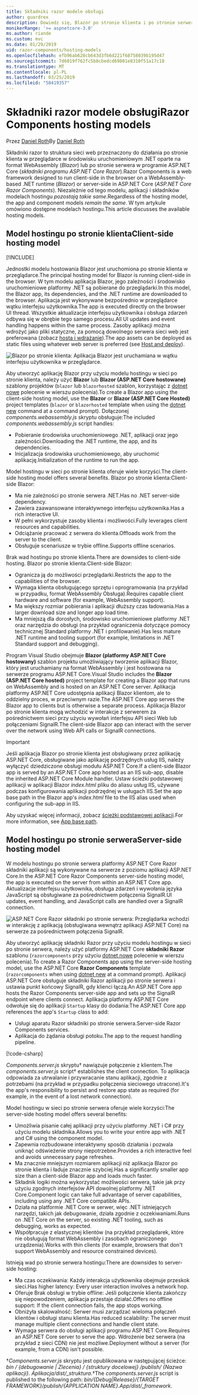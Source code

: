 ```yaml
---
title: Składniki razor modele obsługi
author: guardrex
description: Dowiedz się, Blazor po stronie klienta i po stronie serwera ASP.NET Razor składniki podstawowe modele obsługi.
monikerRange: '>= aspnetcore-3.0'
ms.author: riande
ms.custom: mvc
ms.date: 01/29/2019
uid: razor-components/hosting-models
ms.openlocfilehash: efb96ab628cb643d3fb6d221f68758039b195d47
ms.sourcegitcommit: 7d6019f762fc5b8cbedcd69801e8310f51a17c18
ms.translationtype: MT
ms.contentlocale: pl-PL
ms.lasthandoff: 03/25/2019
ms.locfileid: "58419357"
---
```

# <a name="razor-components-hosting-models"></a><span data-ttu-id="b3b28-103">Składniki razor modele obsługi</span><span class="sxs-lookup"><span data-stu-id="b3b28-103">Razor Components hosting models</span></span>

<span data-ttu-id="b3b28-104">Przez [Daniel Roth](https://github.com/danroth27)</span><span class="sxs-lookup"><span data-stu-id="b3b28-104">By [Daniel Roth](https://github.com/danroth27)</span></span>

<span data-ttu-id="b3b28-105">Składniki razor to struktura sieci web przeznaczony do działania po stronie klienta w przeglądarce w środowisku uruchomieniowym .NET oparte na format WebAssembly (*Blazor*) lub po stronie serwera w programie ASP.NET Core (*składniki programu ASP.NET Core Razor*).</span><span class="sxs-lookup"><span data-stu-id="b3b28-105">Razor Components is a web framework designed to run client-side in the browser on a WebAssembly-based .NET runtime (*Blazor*) or server-side in ASP.NET Core (*ASP.NET Core Razor Components*).</span></span> <span data-ttu-id="b3b28-106">Niezależnie od tego modelu, aplikacji i składników modelach hostingu *pozostają takie same*.</span><span class="sxs-lookup"><span data-stu-id="b3b28-106">Regardless of the hosting model, the app and component models *remain the same*.</span></span> <span data-ttu-id="b3b28-107">W tym artykule omówiono dostępne modelach hostingu.</span><span class="sxs-lookup"><span data-stu-id="b3b28-107">This article discusses the available hosting models.</span></span>

## <a name="client-side-hosting-model"></a><span data-ttu-id="b3b28-108">Model hostingu po stronie klienta</span><span class="sxs-lookup"><span data-stu-id="b3b28-108">Client-side hosting model</span></span>

[!INCLUDE[](~/includes/razor-components-preview-notice.md)]

<span data-ttu-id="b3b28-109">Jednostki modelu hostowania Blazor jest uruchomiona po stronie klienta w przeglądarce.</span><span class="sxs-lookup"><span data-stu-id="b3b28-109">The principal hosting model for Blazor is running client-side in the browser.</span></span> <span data-ttu-id="b3b28-110">W tym modelu aplikacja Blazor, jego zależności i środowisko uruchomieniowe platformy .NET są pobierane do przeglądarki.</span><span class="sxs-lookup"><span data-stu-id="b3b28-110">In this model, the Blazor app, its dependencies, and the .NET runtime are downloaded to the browser.</span></span> <span data-ttu-id="b3b28-111">Aplikacja jest wykonywane bezpośrednio w przeglądarce wątku interfejsu użytkownika.</span><span class="sxs-lookup"><span data-stu-id="b3b28-111">The app is executed directly on the browser UI thread.</span></span> <span data-ttu-id="b3b28-112">Wszystkie aktualizacje interfejsu użytkownika i obsługa zdarzeń odbywa się w obrębie tego samego procesu.</span><span class="sxs-lookup"><span data-stu-id="b3b28-112">All UI updates and event handling happens within the same process.</span></span> <span data-ttu-id="b3b28-113">Zasoby aplikacji można wdrożyć jako pliki statyczne, za pomocą dowolnego serwera sieci web jest preferowana (zobacz [hosta i wdrażanie](xref:host-and-deploy/razor-components/index)).</span><span class="sxs-lookup"><span data-stu-id="b3b28-113">The app assets can be deployed as static files using whatever web server is preferred (see [Host and deploy](xref:host-and-deploy/razor-components/index)).</span></span>

![Blazor po stronie klienta: Aplikacja Blazor jest uruchamiana w wątku interfejsu użytkownika w przeglądarce.](hosting-models/_static/client-side.png)

<span data-ttu-id="b3b28-115">Aby utworzyć aplikację Blazor przy użyciu modelu hostingu w sieci po stronie klienta, należy użyć **Blazor** lub **Blazor (ASP.NET Core hostowane)** szablony projektów (`blazor` lub `blazorhosted` szablon, korzystając z [dotnet nowe](/dotnet/core/tools/dotnet-new) polecenie w wierszu polecenia).</span><span class="sxs-lookup"><span data-stu-id="b3b28-115">To create a Blazor app using the client-side hosting model, use the **Blazor** or **Blazor (ASP.NET Core Hosted)** project templates (`blazor` or `blazorhosted` template when using the [dotnet new](/dotnet/core/tools/dotnet-new) command at a command prompt).</span></span> <span data-ttu-id="b3b28-116">Dołączonej *components.webassembly.js* skryptu obsługuje:</span><span class="sxs-lookup"><span data-stu-id="b3b28-116">The included *components.webassembly.js* script handles:</span></span>

* <span data-ttu-id="b3b28-117">Pobieranie środowiska uruchomieniowego .NET, aplikacji oraz jego zależności.</span><span class="sxs-lookup"><span data-stu-id="b3b28-117">Downloading the .NET runtime, the app, and its dependencies.</span></span>
* <span data-ttu-id="b3b28-118">Inicjalizacja środowiska uruchomieniowego, aby uruchomić aplikację.</span><span class="sxs-lookup"><span data-stu-id="b3b28-118">Initialization of the runtime to run the app.</span></span>

<span data-ttu-id="b3b28-119">Model hostingu w sieci po stronie klienta oferuje wiele korzyści.</span><span class="sxs-lookup"><span data-stu-id="b3b28-119">The client-side hosting model offers several benefits.</span></span> <span data-ttu-id="b3b28-120">Blazor po stronie klienta:</span><span class="sxs-lookup"><span data-stu-id="b3b28-120">Client-side Blazor:</span></span>

* <span data-ttu-id="b3b28-121">Ma nie zależności po stronie serwera .NET.</span><span class="sxs-lookup"><span data-stu-id="b3b28-121">Has no .NET server-side dependency.</span></span>
* <span data-ttu-id="b3b28-122">Zawiera zaawansowane interaktywnego interfejsu użytkownika.</span><span class="sxs-lookup"><span data-stu-id="b3b28-122">Has a rich interactive UI.</span></span>
* <span data-ttu-id="b3b28-123">W pełni wykorzystuje zasoby klienta i możliwości.</span><span class="sxs-lookup"><span data-stu-id="b3b28-123">Fully leverages client resources and capabilities.</span></span>
* <span data-ttu-id="b3b28-124">Odciążanie pracować z serwera do klienta.</span><span class="sxs-lookup"><span data-stu-id="b3b28-124">Offloads work from the server to the client.</span></span>
* <span data-ttu-id="b3b28-125">Obsługuje scenariusze w trybie offline.</span><span class="sxs-lookup"><span data-stu-id="b3b28-125">Supports offline scenarios.</span></span>

<span data-ttu-id="b3b28-126">Brak wad hostingu po stronie klienta.</span><span class="sxs-lookup"><span data-stu-id="b3b28-126">There are downsides to client-side hosting.</span></span> <span data-ttu-id="b3b28-127">Blazor po stronie klienta:</span><span class="sxs-lookup"><span data-stu-id="b3b28-127">Client-side Blazor:</span></span>

* <span data-ttu-id="b3b28-128">Ogranicza ją do możliwości przeglądarki.</span><span class="sxs-lookup"><span data-stu-id="b3b28-128">Restricts the app to the capabilities of the browser.</span></span>
* <span data-ttu-id="b3b28-129">Wymaga klienta obsługującego sprzętu i oprogramowania (na przykład w przypadku, format WebAssembly Obsługa).</span><span class="sxs-lookup"><span data-stu-id="b3b28-129">Requires capable client hardware and software (for example, WebAssembly support).</span></span>
* <span data-ttu-id="b3b28-130">Ma większy rozmiar pobierania i aplikacji dłuższy czas ładowania.</span><span class="sxs-lookup"><span data-stu-id="b3b28-130">Has a larger download size and longer app load time.</span></span>
* <span data-ttu-id="b3b28-131">Ma mniejszą dla dorosłych, środowisko uruchomieniowe platformy .NET oraz narzędzia do obsługi (na przykład ograniczenia dotyczące pomocy technicznej Standard platformy .NET i profilowanie).</span><span class="sxs-lookup"><span data-stu-id="b3b28-131">Has less mature .NET runtime and tooling support (for example, limitations in .NET Standard support and debugging).</span></span>

<span data-ttu-id="b3b28-132">Program Visual Studio obejmuje **Blazor (platformy ASP.NET Core hostowany)** szablon projektu umożliwiający tworzenie aplikacji Blazor, który jest uruchamiany na format WebAssembly i jest hostowana na serwerze programu ASP.NET Core.</span><span class="sxs-lookup"><span data-stu-id="b3b28-132">Visual Studio includes the **Blazor (ASP.NET Core hosted)** project template for creating a Blazor app that runs on WebAssembly and is hosted on an ASP.NET Core server.</span></span> <span data-ttu-id="b3b28-133">Aplikacja platformy ASP.NET Core udostępnia aplikacji Blazor klientom, ale to oddzielny proces, w przeciwnym razie.</span><span class="sxs-lookup"><span data-stu-id="b3b28-133">The ASP.NET Core app serves the Blazor app to clients but is otherwise a separate process.</span></span> <span data-ttu-id="b3b28-134">Aplikacja Blazor po stronie klienta mogą wchodzić w interakcje z serwerem za pośrednictwem sieci przy użyciu wywołań interfejsu API sieci Web lub połączeniami SignalR.</span><span class="sxs-lookup"><span data-stu-id="b3b28-134">The client-side Blazor app can interact with the server over the network using Web API calls or SignalR connections.</span></span>

> [!IMPORTANT]
> <span data-ttu-id="b3b28-135">Jeśli aplikacja Blazor po stronie klienta jest obsługiwany przez aplikację ASP.NET Core, obsługiwane jako aplikację podrzędnych usług IIS, należy wyłączyć dziedziczone obsługi modułu ASP.NET Core.</span><span class="sxs-lookup"><span data-stu-id="b3b28-135">If a client-side Blazor app is served by an ASP.NET Core app hosted as an IIS sub-app, disable the inherited ASP.NET Core Module handler.</span></span> <span data-ttu-id="b3b28-136">Ustaw ścieżki podstawowej aplikacji w aplikacji Blazor *index.html* pliku do aliasu usług IIS, używane podczas konfigurowania aplikacji podrzędnej w usługach IIS.</span><span class="sxs-lookup"><span data-stu-id="b3b28-136">Set the app base path in the Blazor app's *index.html* file to the IIS alias used when configuring the sub-app in IIS.</span></span>
>
> <span data-ttu-id="b3b28-137">Aby uzyskać więcej informacji, zobacz [ścieżki podstawowej aplikacji](xref:host-and-deploy/razor-components/index#app-base-path).</span><span class="sxs-lookup"><span data-stu-id="b3b28-137">For more information, see [App base path](xref:host-and-deploy/razor-components/index#app-base-path).</span></span>

## <a name="server-side-hosting-model"></a><span data-ttu-id="b3b28-138">Model hostingu po stronie serwera</span><span class="sxs-lookup"><span data-stu-id="b3b28-138">Server-side hosting model</span></span>

<span data-ttu-id="b3b28-139">W modelu hostingu po stronie serwera platformy ASP.NET Core Razor składniki aplikacji są wykonywane na serwerze z poziomu aplikacji ASP.NET Core.</span><span class="sxs-lookup"><span data-stu-id="b3b28-139">In the ASP.NET Core Razor Components server-side hosting model, the app is executed on the server from within an ASP.NET Core app.</span></span> <span data-ttu-id="b3b28-140">Aktualizacje interfejsu użytkownika, obsługa zdarzeń i wywołania języka JavaScript są obsługiwane za pośrednictwem połączenia SignalR.</span><span class="sxs-lookup"><span data-stu-id="b3b28-140">UI updates, event handling, and JavaScript calls are handled over a SignalR connection.</span></span>

![ASP.NET Core Razor składniki po stronie serwera: Przeglądarka wchodzi w interakcję z aplikacją (obsługiwana wewnątrz aplikacji ASP.NET Core) na serwerze za pośrednictwem połączenia SignalR.](hosting-models/_static/server-side.png)

<span data-ttu-id="b3b28-142">Aby utworzyć aplikację składniki Razor przy użyciu modelu hostingu w sieci po stronie serwera, należy użyć platformy ASP.NET Core **składniki Razor** szablonu (`razorcomponents` przy użyciu [dotnet nowe](/dotnet/core/tools/dotnet-new) polecenie w wierszu polecenia).</span><span class="sxs-lookup"><span data-stu-id="b3b28-142">To create a Razor Components app using the server-side hosting model, use the ASP.NET Core **Razor Components** template (`razorcomponents` when using [dotnet new](/dotnet/core/tools/dotnet-new) at a command prompt).</span></span> <span data-ttu-id="b3b28-143">Aplikacji ASP.NET Core obsługuje składniki Razor aplikacji po stronie serwera i ustawia punkt końcowy SignalR, gdy klienci łączą.</span><span class="sxs-lookup"><span data-stu-id="b3b28-143">An ASP.NET Core app hosts the Razor Components server-side app and sets up the SignalR endpoint where clients connect.</span></span> <span data-ttu-id="b3b28-144">Aplikacja platformy ASP.NET Core odwołuje się do aplikacji `Startup` klasy do dodania:</span><span class="sxs-lookup"><span data-stu-id="b3b28-144">The ASP.NET Core app references the app's `Startup` class to add:</span></span>

* <span data-ttu-id="b3b28-145">Usługi aparatu Razor składniki po stronie serwera.</span><span class="sxs-lookup"><span data-stu-id="b3b28-145">Server-side Razor Components services.</span></span>
* <span data-ttu-id="b3b28-146">Aplikacja do żądania obsługi potoku.</span><span class="sxs-lookup"><span data-stu-id="b3b28-146">The app to the request handling pipeline.</span></span>

[!code-csharp[](hosting-models/samples_snapshot/Startup.cs?highlight=5,27)]

<span data-ttu-id="b3b28-147">*Components.server.js* skryptu&dagger; nawiązuje połączenie z klientem.</span><span class="sxs-lookup"><span data-stu-id="b3b28-147">The *components.server.js* script&dagger; establishes the client connection.</span></span> <span data-ttu-id="b3b28-148">To aplikacja odpowiada za utrwalanie i przywracanie stanu aplikacji, zgodnie z potrzebami (na przykład w przypadku połączenia sieciowego utracone).</span><span class="sxs-lookup"><span data-stu-id="b3b28-148">It's the app's responsibility to persist and restore app state as required (for example, in the event of a lost network connection).</span></span>

<span data-ttu-id="b3b28-149">Model hostingu w sieci po stronie serwera oferuje wiele korzyści:</span><span class="sxs-lookup"><span data-stu-id="b3b28-149">The server-side hosting model offers several benefits:</span></span>

* <span data-ttu-id="b3b28-150">Umożliwia pisanie całej aplikacji przy użyciu platformy .NET i C# przy użyciu modelu składnika.</span><span class="sxs-lookup"><span data-stu-id="b3b28-150">Allows you to write your entire app with .NET and C# using the component model.</span></span>
* <span data-ttu-id="b3b28-151">Zapewnia rozbudowane interaktywny sposób działania i pozwala uniknąć odświeżenie strony niepotrzebne.</span><span class="sxs-lookup"><span data-stu-id="b3b28-151">Provides a rich interactive feel and avoids unnecessary page refreshes.</span></span>
* <span data-ttu-id="b3b28-152">Ma znacznie mniejszym rozmiarem aplikacji niż aplikacja Blazor po stronie klienta i ładuje znacznie szybciej.</span><span class="sxs-lookup"><span data-stu-id="b3b28-152">Has a significantly smaller app size than a client-side Blazor app and loads much faster.</span></span>
* <span data-ttu-id="b3b28-153">Składnik logiki można wykorzystać możliwości serwera, takie jak przy użyciu zgodnych interfejsów API dowolnej platformy .NET Core.</span><span class="sxs-lookup"><span data-stu-id="b3b28-153">Component logic can take full advantage of server capabilities, including using any .NET Core compatible APIs.</span></span>
* <span data-ttu-id="b3b28-154">Działa na platformie .NET Core w serwer, więc .NET istniejących narzędzi, takich jak debugowanie, działa zgodnie z oczekiwaniami.</span><span class="sxs-lookup"><span data-stu-id="b3b28-154">Runs on .NET Core on the server, so existing .NET tooling, such as debugging, works as expected.</span></span>
* <span data-ttu-id="b3b28-155">Współpracuje z elastycznej klientów (na przykład przeglądarek, które nie obsługują format WebAssembly i zasobach ograniczonego urządzenia).</span><span class="sxs-lookup"><span data-stu-id="b3b28-155">Works with thin clients (for example, browsers that don't support WebAssembly and resource constrained devices).</span></span>

<span data-ttu-id="b3b28-156">Istnieją wad po stronie serwera hostingu:</span><span class="sxs-lookup"><span data-stu-id="b3b28-156">There are downsides to server-side hosting:</span></span>

* <span data-ttu-id="b3b28-157">Ma czas oczekiwania: Każdy interakcja użytkownika obejmuje przeskok sieci.</span><span class="sxs-lookup"><span data-stu-id="b3b28-157">Has higher latency: Every user interaction involves a network hop.</span></span>
* <span data-ttu-id="b3b28-158">Oferuje Brak obsługi w trybie offline: Jeśli połączenie klienta zakończy się niepowodzeniem, aplikacja przestaje działać.</span><span class="sxs-lookup"><span data-stu-id="b3b28-158">Offers no offline support: If the client connection fails, the app stops working.</span></span>
* <span data-ttu-id="b3b28-159">Obniżyła skalowalność: Serwer musi zarządzać wieloma połączeń klientów i obsługi stanu klienta.</span><span class="sxs-lookup"><span data-stu-id="b3b28-159">Has reduced scalability: The server must manage multiple client connections and handle client state.</span></span>
* <span data-ttu-id="b3b28-160">Wymaga serwera do obsługi aplikacji programu ASP.NET Core.</span><span class="sxs-lookup"><span data-stu-id="b3b28-160">Requires an ASP.NET Core server to serve the app.</span></span> <span data-ttu-id="b3b28-161">Wdrożenie bez serwera (na przykład z sieci CDN) nie jest możliwe.</span><span class="sxs-lookup"><span data-stu-id="b3b28-161">Deployment without a server (for example, from a CDN) isn't possible.</span></span>

<span data-ttu-id="b3b28-162">&dagger;*Components.server.js* skryptu jest opublikowana w następującej ścieżce: *bin / {debugowanie | Zlecenia} / {struktury docelowej} /publish/ {Nazwa aplikacji}. Aplikacja/dist/_struktura*.</span><span class="sxs-lookup"><span data-stu-id="b3b28-162">&dagger;The *components.server.js* script is published to the following path: *bin/{Debug|Release}/{TARGET FRAMEWORK}/publish/{APPLICATION NAME}.App/dist/_framework*.</span></span>
